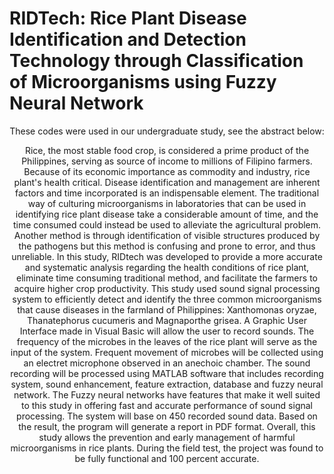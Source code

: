 # RIDTech: Rice Plant Disease Identification and Detection Technology through Classification of  Microorganisms using Fuzzy Neural Network
<p align="center">
These codes were used in our undergraduate study, see the abstract below:  
</p>
<p align="center">
Rice, the most stable food crop, is considered a prime product of the Philippines, serving
as source of income to millions of Filipino farmers. Because of its economic importance as
commodity and industry, rice plant's health critical. Disease identification and management are
inherent factors and time incorporated is an indispensable element. The traditional way of
culturing microorganisms in laboratories that can be used in identifying rice plant disease take a
considerable amount of time, and the time consumed could instead be used to alleviate the
agricultural problem. Another method is through identification of visible structures produced by
the pathogens but this method is confusing and prone to error, and thus unreliable. In this study,
RIDtech was developed to provide a more accurate and systematic analysis regarding the health
conditions of rice plant, eliminate time consuming traditional method, and facilitate the farmers
to acquire higher crop productivity. This study used sound signal processing system to efficiently
detect and identify the three common microorganisms that cause diseases in the farmland of
Philippines: Xanthomonas oryzae, Thanatephorus cucumeris and Magnaporthe grisea. A
Graphic User Interface made in Visual Basic will allow the user to record sounds. The frequency
of the microbes in the leaves of the rice plant will serve as the input of the system. Frequent
movement of microbes will be collected using an electret microphone observed in an anechoic
chamber. The sound recording will be processed using MATLAB software that includes
recording system, sound enhancement, feature extraction, database and fuzzy neural network.
The Fuzzy neural networks have features that make it well suited to this study in offering fast
and accurate performance of sound signal processing. The system will base on 450 recorded
sound data. Based on the result, the program will generate a report in PDF format. Overall, this
study allows the prevention and early management of harmful microorganisms in rice plants.
During the field test, the project was found to be fully functional and 100 percent accurate.
</p>

